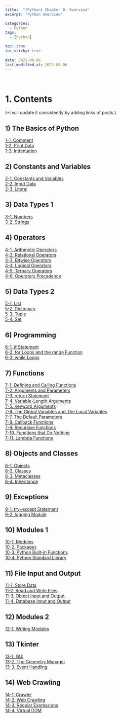 ```yaml
---
title:  "[Python] Chapter 0. Overview"
excerpt: "Python Overview"

categories:
  - Python
tags:
  - [Python]

toc: true
toc_sticky: true
 
date: 2023-08-06
last_modified_at: 2023-08-06
---
```


&nbsp;

# 1. Contents
(*I will update it consistently by adding links of posts.)
## 1) The Basics of Python
[1-1. Comment]()\
[1-2. Print Data]()\
[1-3. Indentation]()
## 2) Constants and Variables
[2-1. Constants and Variables]()\
[2-2. Input Data]()\
[2-3. Literal]()
## 3) Data Types 1
[3-1. Numbers]()\
[3-2. Strings]()
## 4) Operators
[4-1. Arithmetic Operators]()\
[4-2. Relational Operators]()\
[4-3. Bitwise Operators]()\
[4-4. Logical Operators]()\
[4-5. Ternary Operators]()\
[4-6. Operators Precedence]()
## 5) Data Types 2
[5-1. List]()\
[5-2. Dictionary]()\
[5-3. Tuple]()\
[5-4. Set]()
## 6) Programming
[6-1. if Statement]()\
[6-2. for Loops and the range Function]()\
[6-3. while Loops]()
## 7) Functions
[7-1. Defining and Calling Functions]()\
[7-2. Arguments and Parameters]()\
[7-3. return Statement]()\
[7-4. Variable-Length Arguments]()\
[7-5. Keyword Arguments]()\
[7-6. The Global Variables and The Local Variables]()\
[7-7. The Default Parameters]()\
[7-8. Callback Functions]()\
[7-9. Recursive Functions]()\
[7-10. Functions that Do Nothing]()\
[7-11. Lambda Functions]()
## 8) Objects and Classes
[8-1. Objects]()\
[8-2. Classes]()\
[8-3. Metaclasses]()\
[8-4. Inheritance]()
## 9) Exceptions
[9-1. try~except Statement]()\
[9-2. logging Module]()
## 10) Modules 1
[10-1. Modules]()\
[10-2. Packages]()\
[10-3. Python Built-in Functions]()\
[10-4. Python Standard Library]()
## 11) File Input and Output
[11-1. Store Data]()\
[11-2. Read and Write Files]()\
[11-3. Object Input and Output]()\
[11-4. Database Input and Output]()
## 12) Modules 2
[12-1. Writing Modules]()
## 13) Tkinter
[13-1. GUI]()\
[13-2. The Geometry Manager]()\
[13-3. Event Handling]()
## 14) Web Crawling
[14-1. Crawler]()\
[14-2. Web Crawling]()\
[14-3. Regular Expressions]()\
[14-4. Virtual DOM]()
